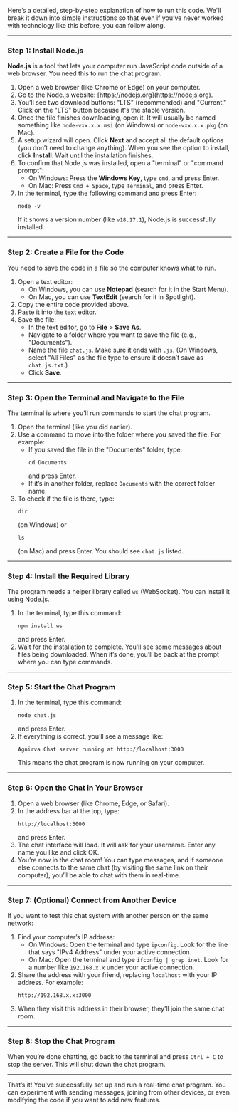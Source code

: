 Here’s a detailed, step-by-step explanation of how to run this code. We'll break it down into simple instructions so that even if you’ve never worked with technology like this before, you can follow along.

---

### Step 1: Install Node.js
**Node.js** is a tool that lets your computer run JavaScript code outside of a web browser. You need this to run the chat program.

1. Open a web browser (like Chrome or Edge) on your computer.
2. Go to the Node.js website: [https://nodejs.org](https://nodejs.org).
3. You’ll see two download buttons: "LTS" (recommended) and "Current." Click on the "LTS" button because it's the stable version.
4. Once the file finishes downloading, open it. It will usually be named something like `node-vxx.x.x.msi` (on Windows) or `node-vxx.x.x.pkg` (on Mac).
5. A setup wizard will open. Click **Next** and accept all the default options (you don’t need to change anything). When you see the option to install, click **Install**. Wait until the installation finishes.
6. To confirm that Node.js was installed, open a "terminal" or "command prompt":
   - On Windows: Press the **Windows Key**, type `cmd`, and press Enter.
   - On Mac: Press `Cmd + Space`, type `Terminal`, and press Enter.
7. In the terminal, type the following command and press Enter:
   ```
   node -v
   ```
   If it shows a version number (like `v18.17.1`), Node.js is successfully installed.

---

### Step 2: Create a File for the Code
You need to save the code in a file so the computer knows what to run.

1. Open a text editor:
   - On Windows, you can use **Notepad** (search for it in the Start Menu).
   - On Mac, you can use **TextEdit** (search for it in Spotlight).
2. Copy the entire code provided above.
3. Paste it into the text editor.
4. Save the file:
   - In the text editor, go to **File** > **Save As**.
   - Navigate to a folder where you want to save the file (e.g., "Documents").
   - Name the file `chat.js`. Make sure it ends with `.js`. (On Windows, select "All Files" as the file type to ensure it doesn’t save as `chat.js.txt`.)
   - Click **Save**.

---

### Step 3: Open the Terminal and Navigate to the File
The terminal is where you’ll run commands to start the chat program.

1. Open the terminal (like you did earlier).
2. Use a command to move into the folder where you saved the file. For example:
   - If you saved the file in the "Documents" folder, type:
     ```
     cd Documents
     ```
     and press Enter.
   - If it’s in another folder, replace `Documents` with the correct folder name.
3. To check if the file is there, type:
   ```
   dir
   ```
   (on Windows) or
   ```
   ls
   ```
   (on Mac) and press Enter. You should see `chat.js` listed.

---

### Step 4: Install the Required Library
The program needs a helper library called `ws` (WebSocket). You can install it using Node.js.

1. In the terminal, type this command:
   ```
   npm install ws
   ```
   and press Enter.
2. Wait for the installation to complete. You’ll see some messages about files being downloaded. When it’s done, you’ll be back at the prompt where you can type commands.

---

### Step 5: Start the Chat Program
1. In the terminal, type this command:
   ```
   node chat.js
   ```
   and press Enter.
2. If everything is correct, you’ll see a message like:
   ```
   Agnirva Chat server running at http://localhost:3000
   ```
   This means the chat program is now running on your computer.

---

### Step 6: Open the Chat in Your Browser
1. Open a web browser (like Chrome, Edge, or Safari).
2. In the address bar at the top, type:
   ```
   http://localhost:3000
   ```
   and press Enter.
3. The chat interface will load. It will ask for your username. Enter any name you like and click OK.
4. You’re now in the chat room! You can type messages, and if someone else connects to the same chat (by visiting the same link on their computer), you’ll be able to chat with them in real-time.

---

### Step 7: (Optional) Connect from Another Device
If you want to test this chat system with another person on the same network:
1. Find your computer’s IP address:
   - On Windows: Open the terminal and type `ipconfig`. Look for the line that says "IPv4 Address" under your active connection.
   - On Mac: Open the terminal and type `ifconfig | grep inet`. Look for a number like `192.168.x.x` under your active connection.
2. Share the address with your friend, replacing `localhost` with your IP address. For example:
   ```
   http://192.168.x.x:3000
   ```
3. When they visit this address in their browser, they’ll join the same chat room.

---

### Step 8: Stop the Chat Program
When you’re done chatting, go back to the terminal and press `Ctrl + C` to stop the server. This will shut down the chat program.

---

That’s it! You’ve successfully set up and run a real-time chat program. You can experiment with sending messages, joining from other devices, or even modifying the code if you want to add new features.